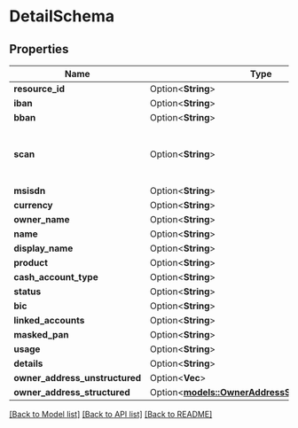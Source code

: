 # DetailSchema

## Properties

| Name                           | Type                                                                                | Description                                                                                    | Notes      |
| ------------------------------ | ----------------------------------------------------------------------------------- | ---------------------------------------------------------------------------------------------- | ---------- |
| **resource_id**                | Option<**String**>                                                                  | resourceId                                                                                     | [optional] |
| **iban**                       | Option<**String**>                                                                  | iban                                                                                           | [optional] |
| **bban**                       | Option<**String**>                                                                  | bban                                                                                           | [optional] |
| **scan**                       | Option<**String**>                                                                  | SortCodeAccountNumber returned by some UK banks (6 digit Sort Code and 8 digit Account Number) | [optional] |
| **msisdn**                     | Option<**String**>                                                                  | msisdn                                                                                         | [optional] |
| **currency**                   | Option<**String**>                                                                  | currency                                                                                       | [optional] |
| **owner_name**                 | Option<**String**>                                                                  | ownerName                                                                                      | [optional] |
| **name**                       | Option<**String**>                                                                  | name                                                                                           | [optional] |
| **display_name**               | Option<**String**>                                                                  | displayName                                                                                    | [optional] |
| **product**                    | Option<**String**>                                                                  | product                                                                                        | [optional] |
| **cash_account_type**          | Option<**String**>                                                                  | cashAccountType                                                                                | [optional] |
| **status**                     | Option<**String**>                                                                  | status                                                                                         | [optional] |
| **bic**                        | Option<**String**>                                                                  | bic                                                                                            | [optional] |
| **linked_accounts**            | Option<**String**>                                                                  | linkedAccounts                                                                                 | [optional] |
| **masked_pan**                 | Option<**String**>                                                                  | maskedPan                                                                                      | [optional] |
| **usage**                      | Option<**String**>                                                                  | usage                                                                                          | [optional] |
| **details**                    | Option<**String**>                                                                  | details                                                                                        | [optional] |
| **owner_address_unstructured** | Option<**Vec<String>**>                                                             | ownerAddressUnstructured                                                                       | [optional] |
| **owner_address_structured**   | Option<[**models::OwnerAddressStructuredSchema**](OwnerAddressStructuredSchema.md)> | ownerAddressStructured                                                                         | [optional] |

[[Back to Model list]](../README.md#documentation-for-models) [[Back to API list]](../README.md#documentation-for-api-endpoints) [[Back to README]](../README.md)
